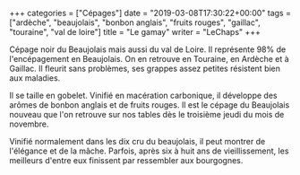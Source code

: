 +++
categories = ["Cépages"]
date = "2019-03-08T17:30:22+00:00"
tags = ["ardèche", "beaujolais", "bonbon anglais", "fruits rouges", "gaillac", "touraine", "val de loire"] 
title = "Le gamay"
writer = "LeChaps"
+++

Cépage noir du Beaujolais mais aussi du val de Loire. Il représente 98% de l'encépagement en Beaujolais. On en retrouve en Touraine, en Ardèche et à Gaillac. Il fleurit sans problèmes, ses grappes assez petites résistent bien aux maladies.  

Il se taille en gobelet. Vinifié en macération carbonique, il développe des arômes de bonbon anglais et de fruits rouges. Il est le cépage du Beaujolais nouveau que l'on retrouve sur nos tables dès le troisième jeudi du mois de novembre.  

Vinifié normalement dans les dix cru du beaujolais, il peut montrer de l'élégance et de la mâche. Parfois, après six à huit ans de vieillissement, les meilleurs d'entre eux finissent par ressembler aux bourgognes.